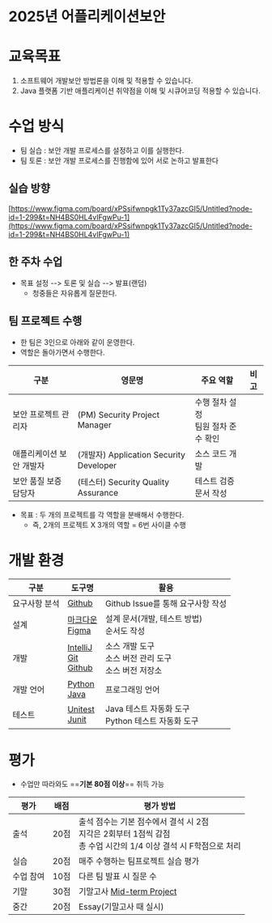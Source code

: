 # 2025년 어플리케이션보안


# 교육목표

1. 소프트웨어 개발보안 방법론을 이해 및 적용할 수 있습니다.
2. Java 플랫폼 기반 애플리케이션 취약점을 이해 및 시큐어코딩 적용할 수 있습니다.

# 수업 방식
- 팀 실습 : 보안 개발 프로세스를 설정하고 이를 실행한다.
- 팀 토론 : 보안 개발 프로세스를 진행함에 있어 서로 논하고 발표한다

## 실습  방향

[https://www.figma.com/board/xPSsifwnpgk1Ty37azcGI5/Untitled?node-id=1-299&t=NH4BS0HL4vIFgwPu-1](https://www.figma.com/board/xPSsifwnpgk1Ty37azcGI5/Untitled?node-id=1-299&t=NH4BS0HL4vIFgwPu-1)

## 한 주차 수업
- 목표 설정 --> 토론 및 실습 --> 발표(랜덤)
	- 청중들은 자유롭게 질문한다.

## 팀 프로젝트 수행

- 한 팀은 3인으로 아래와 같이 운영한다.
- 역할은 돌아가면서 수행한다.

| 구분            | 영문명                                  | 주요 역할                   | 비고  |
| ------------- | ------------------------------------ | ----------------------- | --- |
| 보안 프로젝트 관리자   | (PM) Security Project Manager        | 수행 절차 설정<br>팀원 절차 준수 확인 |     |
| 애플리케이션 보안 개발자 | (개발자) Application Security Developer | 소스 코드 개발                |     |
| 보안 품질 보증 담당자  | (테스터) Security Quality Assurance     | 테스트 검증<br>문서 작성         |     |
- 목표 : 두 개의 프로젝트를 각 역할을 분배해서 수행한다.
    - 즉, 2개의 프로젝트 X 3개의 역할 = 6번 사이클 수행

# 개발 환경

| 구분      | 도구명                                                                           | 활용                                   |
| ------- | ----------------------------------------------------------------------------- | ------------------------------------ |
| 요구사항 분석 | [Github](성과창출도구/Github.md)                                                    | Github Issue를 통해 요구사항 작성             |
| 설계      | [마크다운](성과창출도구/마크다운.md)<br>[Figma](성과창출도구/Figma.md)                            | 설계 문서(개발, 테스트 방법)<br>순서도 작성          |
| 개발      | [IntelliJ](IntelliJ.md)<br>[Git](성과창출도구/Git.md)<br>[Github](성과창출도구/Github.md) | 소스 개발 도구<br>소스 버전 관리 도구<br>소스 버전 저장소 |
| 개발 언어   | [Python](utils/Python.md)<br>[Java](utils/Java.md)                            | 프로그래밍 언어                             |
| 테스트     | [Unitest](utils/Unitest.md)<br>[Junit](성과창출도구/Junit.md)                       | Java 테스트 자동화 도구<br>Python 테스트 자동화 도구 |


# 평가
- 수업만 따라와도 ==**기본 80점 이상**== 취득 가능

| 평가    | 배점  | 평가 방법                                                                      |
| ----- | --- | -------------------------------------------------------------------------- |
| 출석    | 20점 | 출석 점수는 기본 점수에서 결석 시 2점<br>지각은 2회부터 1점씩 감점<br>총 수업 시간의 1/4 이상 결석 시 F학점으로 처리 |
| 실습    | 20점 | 매주 수행하는 팀프로젝트 실습 평가                                                        |
| 수업 참여 | 10점 | 다른 팀 발표 시 질문 수                                                             |
| 기말    | 30점 | 기말고사 [Mid-term Project](notice/Mid-term%20Project.md)                                                |
| 중간    | 20점 | Essay(기말고사 때 실시)                                                           |

